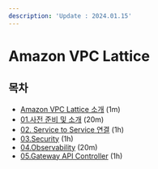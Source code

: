 ```yaml
---
description: 'Update : 2024.01.15'
---
```


# Amazon VPC Lattice

## 목차

* [Amazon VPC Lattice 소개](amazon-vpc-lattice-1.md) (1m)
* [01.사전 준비 및 소개](01./) (20m)
* [02. Service to Service 연결](02.-service-to-service/) (1h)
* [03.Security](03.-security/) (1h)
* [04.Observability](04.-observability/) (20m)
* [05.Gateway API Controller](05.gateway-api-controller/) (1h)
